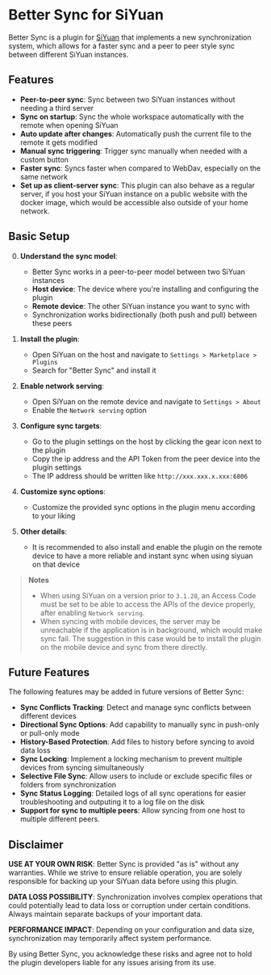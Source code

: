 # Better Sync for SiYuan

Better Sync is a plugin for [SiYuan](https://github.com/siyuan-note/siyuan) that implements a new synchronization system, which allows for a faster sync and a peer to peer style sync between different SiYuan instances.

## Features

- **Peer-to-peer sync**: Sync between two SiYuan instances without needing a third server
- **Sync on startup**: Sync the whole workspace automatically with the remote when opening SiYuan
- **Auto update after changes**: Automatically push the current file to the remote it gets modified
- **Manual sync triggering**: Trigger sync manually when needed with a custom button
- **Faster sync**: Syncs faster when compared to WebDav, especially on the same network
- **Set up as client-server sync**: This plugin can also behave as a regular server, if you host your SiYuan instance on a public website with the docker image, which would be accessible also outside of your home network.

## Basic Setup

0. **Understand the sync model**:
    - Better Sync works in a peer-to-peer model between two SiYuan instances
    - **Host device**: The device where you're installing and configuring the plugin
    - **Remote device**: The other SiYuan instance you want to sync with
    - Synchronization works bidirectionally (both push and pull) between these peers

1. **Install the plugin**:
   - Open SiYuan on the host and navigate to `Settings > Marketplace > Plugins`
   - Search for "Better Sync" and install it

2. **Enable network serving**:
    - Open SiYuan on the remote device and navigate to `Settings > About`
    - Enable the `Network serving` option

3. **Configure sync targets**:
   - Go to the plugin settings on the host by clicking the gear icon next to the plugin
   - Copy the ip address and the API Token from the peer device into the plugin settings
   - The IP address should be written like `http://xxx.xxx.x.xxx:6806`

4. **Customize sync options**:
    - Customize the provided sync options in the plugin menu according to your liking

5. **Other details**:
    - It is recommended to also install and enable the plugin on the remote device to have a more reliable and instant sync when using siyuan on that device

> **Notes** 
> - When using SiYuan on a version prior to `3.1.28`, an Access Code must be set to be able to access the APIs of the device properly, after enabling `Network serving`.
> - When syncing with mobile devices, the server may be unreachable if the application is in background, which would make sync fail. The suggestion in this case would be to install the plugin on the mobile device and sync from there directly.

## Future Features

The following features may be added in future versions of Better Sync:

- **Sync Conflicts Tracking**: Detect and manage sync conflicts between different devices
- **Directional Sync Options**: Add capability to manually sync in push-only or pull-only mode
- **History-Based Protection**: Add files to history before syncing to avoid data loss
- **Sync Locking**: Implement a locking mechanism to prevent multiple devices from syncing simultaneously
- **Selective File Sync**: Allow users to include or exclude specific files or folders from synchronization
- **Sync Status Logging**: Detailed logs of all sync operations for easier troubleshooting and outputing it to a log file on the disk
- **Support for sync to multiple peers**: Allow syncing from one host to multiple different peers.

## Disclaimer

**USE AT YOUR OWN RISK**: Better Sync is provided "as is" without any warranties. While we strive to ensure reliable operation, you are solely responsible for backing up your SiYuan data before using this plugin.

**DATA LOSS POSSIBILITY**: Synchronization involves complex operations that could potentially lead to data loss or corruption under certain conditions. Always maintain separate backups of your important data.

**PERFORMANCE IMPACT**: Depending on your configuration and data size, synchronization may temporarily affect system performance.

By using Better Sync, you acknowledge these risks and agree not to hold the plugin developers liable for any issues arising from its use.
